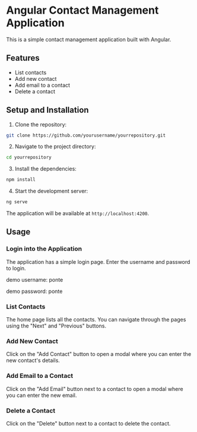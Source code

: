 # Angular Contact Management Application

This is a simple contact management application built with Angular.

## Features

- List contacts
- Add new contact
- Add email to a contact
- Delete a contact

## Setup and Installation

1. Clone the repository:

```bash
git clone https://github.com/yourusername/yourrepository.git
```

2. Navigate to the project directory:

```bash
cd yourrepository
```

3. Install the dependencies:

```bash
npm install
```

4. Start the development server:

```bash
ng serve
```

The application will be available at `http://localhost:4200`.

## Usage

### Login into the Application

The application has a simple login page. Enter the username and password to login.

demo username: ponte


demo password: ponte

### List Contacts

The home page lists all the contacts. You can navigate through the pages using the "Next" and "Previous" buttons.

### Add New Contact

Click on the "Add Contact" button to open a modal where you can enter the new contact's details.

### Add Email to a Contact

Click on the "Add Email" button next to a contact to open a modal where you can enter the new email.

### Delete a Contact

Click on the "Delete" button next to a contact to delete the contact.

